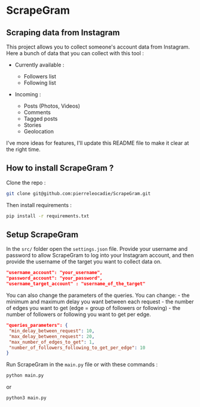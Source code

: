 # ScrapeGram

##  Scraping data from Instagram

This project allows you to collect someone's account data from Instagram. Here a bunch of data that you can collect with this tool :

- Currently available :
    * Followers list 
    * Following list

- Incoming :
    * Posts (Photos, Videos)
    * Comments
    * Tagged posts
    * Stories
    * Geolocation

I've more ideas for features, I'll update this README file to make it clear at the right time.

## How to install ScrapeGram ?

Clone the repo :
```bash
git clone git@github.com:pierreleocadie/ScrapeGram.git
```
Then install requirements :
```bash
pip install -r requirements.txt
```

## Setup  ScrapeGram

In the ```src/``` folder open the ```settings.json``` file. Provide your username and password to allow ScrapeGram to log into your Instagram account, and then provide the username of the target you want to collect data on.

```json
"username_account": "your_username",
"password_account": "your_password",
"username_target_account" : "username_of_the_target"
```

You can also change the parameters of the queries. You can change: - the minimum and maximum delay you want between each request - the number of edges you want to get (edge = group of followers or following) - the number of followers or following you want to get per edge.

```json
"queries_parameters": {
 "min_delay_between_request": 10,
 "max_delay_between_request": 20,
 "max_number_of_edges_to_get": 1,
 "number_of_followers_following_to_get_per_edge": 10
}
```

Run ScrapeGram in the ```main.py``` file or with these commands :
```bash
python main.py
```
or 
```bash
python3 main.py
```